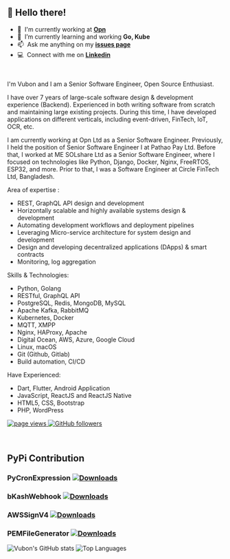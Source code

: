 ## :wave: Hello there!

- :office: &nbsp;I'm currently working at **[Opn](https://www.opn.ooo/th-en/)**
- :seedling: &nbsp;I’m currently learning and working **Go, Kube**
- :mailbox: &nbsp;Ask me anything on my **[issues page](https://github.com/vubon/vubon/issues)**
- :computer: &nbsp;Connect with me on **[Linkedin](https://www.linkedin.com/in/vubon-roy-18a25990/)**
<br/>
<p> I'm Vubon and I am a Senior Software Engineer, Open Source Enthusiast.</p>

<p>I have over 7 years of large-scale software design & development experience (Backend). Experienced in both writing software from scratch and maintaining large existing projects. During this time, I have developed applications on different verticals, including event-driven, FinTech, IoT, OCR, etc. </p>

<p>I am currently working at Opn Ltd as a Senior Software Engineer. Previously, I held the position of Senior Software Engineer I at Pathao Pay Ltd. Before that, I worked at ME SOLshare Ltd as a Senior Software Engineer, where I focused on technologies like Python, Django, Docker, Nginx, FreeRTOS, ESP32, and more. Prior to that, I was a Software Engineer at Circle FinTech Ltd, Bangladesh.</p>

Area of expertise :
- REST, GraphQL API design and development
- Horizontally scalable and highly available systems design & development
- Automating development workflows and deployment pipelines
- Leveraging Micro-service architecture for system design and development
- Design and developing decentralized applications (DApps) & smart contracts
- Monitoring, log aggregation

Skills & Technologies:
- Python, Golang
- RESTful, GraphQL API
- PostgreSQL, Redis, MongoDB, MySQL
- Apache Kafka, RabbitMQ
- Kubernetes, Docker
- MQTT, XMPP
- Nginx, HAProxy, Apache
- Digital Ocean, AWS, Azure, Google Cloud
- Linux, macOS
- Git (Github, Gitlab)
- Build automation, CI/CD

Have Experienced:
- Dart, Flutter, Android Application
- JavaScript, ReactJS and ReactJS Native
- HTML5, CSS, Bootstrap
- PHP, WordPress

<p align="left">
  <a href="https://github.com/vubon/vubon">
    <img src="https://komarev.com/ghpvc/?username=vubon" alt="page views" />
  </a>
  <a href="https://github.com/vubon?tab=followers">
    <img alt="GitHub followers" src="https://img.shields.io/github/followers/vubon?color=green&logo=github">
  </a>
</p>
<br/>

## PyPi Contribution 

### PyCronExpression [![Downloads](https://static.pepy.tech/badge/pycronexpression)](https://pepy.tech/project/pycronexpression) <br/>
### bKashWebhook [![Downloads](https://static.pepy.tech/badge/bkashwebhook)](https://pepy.tech/project/bkashwebhook)<br/>
### AWSSignV4 [![Downloads](https://static.pepy.tech/badge/awssignv4)](https://pepy.tech/project/awssignv4) <br/>
### PEMFileGenerator [![Downloads](https://static.pepy.tech/badge/pemfilegenerator)](https://pepy.tech/project/pemfilegenerator)<br/>

![Vubon's GitHub stats](https://github-readme-stats.vercel.app/api?username=vubon&hide=issues&layout=compact)
![Top Languages](https://github-readme-stats.vercel.app/api/top-langs/?username=vubon&layout=compact)


<!--
**vubon/vubon** is a ✨ _special_ ✨ repository because its `README.md` (this file) appears on your GitHub profile.

Here are some ideas to get you started:

- 🔭 I’m currently working on ...
- 🌱 I’m currently learning ...
- 👯 I’m looking to collaborate on ...
- 🤔 I’m looking for help with ...
- 💬 Ask me about ...
- 📫 How to reach me: ...
- 😄 Pronouns: ...
- ⚡ Fun fact: ...
-->
